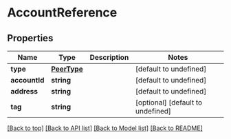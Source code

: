 # AccountReference

## Properties

|Name | Type | Description | Notes|
|------------ | ------------- | ------------- | -------------|
|**type** | [**PeerType**](PeerType.md) |  | [default to undefined]|
|**accountId** | **string** |  | [default to undefined]|
|**address** | **string** |  | [default to undefined]|
|**tag** | **string** |  | [optional] [default to undefined]|




[[Back to top]](#) [[Back to API list]](../../README.md#documentation-for-api-endpoints) [[Back to Model list]](../../README.md#documentation-for-models) [[Back to README]](../../README.md)
